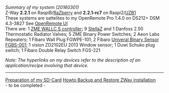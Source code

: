 _Summary of my system (20160301)_   
Z-Way **2.2.1** on RaspiB/[RaZberry](http://razberry.zwave.me/index.php?id=9) and **2.2.1-rc7** on Raspi2/[UZB1](http://www.z-wave.me/index.php?id=28)   
These systems are sattelites to my OpenRemote Pro 1.4.0 on DS212+ DSM 4.3-3827 See [OpenRemote UI](http://www.openremote.org/x/nwFWAQ)    
There are: 1 [ZME WALLC S controller](http://forum.z-wave.me/viewtopic.php?f=3424&t=21965); 9 [StellaZ](http://forum.z-wave.me/viewtopic.php?f=3424&t=20963&p=53657) and 1 Danfoss 2.50 Thermostatic Radiator Valves; 5 ZME Binary Power Switches; 2 Aeon Labs Repeaters; 1 Fibaro Wall Plug FGWPE-101; 2 Fibaro [Univeral Binary Sensor FGBS-001](http://www.openremote.org/x/vCBdAQ); 1 vision ZD2102EU 2013 Window sensor; 1 Duwi Schuko plug switch; 1 Fibaro Double Relay Switch FGS-221   

_Note: The hyperlinks on my devices refer to the description of an application/recipe involving that device._
****

[Preparation of my SD-Card](https://github.com/pz1/ZWayModules/blob/master/Documentation/PrepareRaspberryPiSDcard.MD)
[Howto Backup and Restore ZWay installation](https://github.com/pz1/ZWayModules/blob/master/Documentation/BackupRestoreClone.MD)    
\- to be completed \-